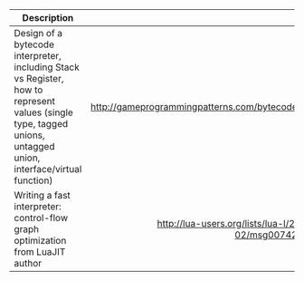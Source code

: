 
| Description   |      Link |
|---------------|----------:|
| Design of a bytecode interpreter, including Stack vs Register, how to represent values (single type, tagged unions, untagged union, interface/virtual function)      |  http://gameprogrammingpatterns.com/bytecode.html |
| Writing a fast interpreter: control-flow graph optimization from LuaJIT author| http://lua-users.org/lists/lua-l/2011-02/msg00742.html |
